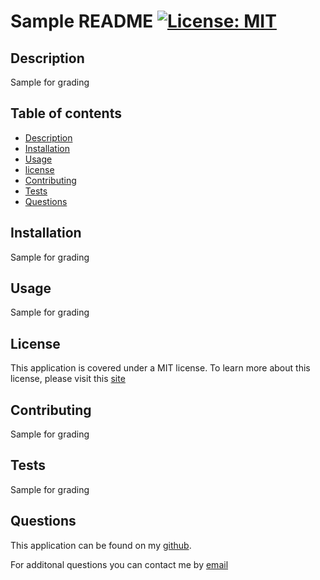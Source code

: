 # Sample README [![License: MIT](https://img.shields.io/badge/License-MIT-yellow.svg)](https://opensource.org/licenses/MIT) 

## Description
Sample for grading

## Table of contents
- [Description](#Description)
- [Installation](#Installation)
- [Usage](#Usage)
- [license](#license) 
- [Contributing](#Contributing)
- [Tests](#Tests)
- [Questions](#Questions)

## Installation
Sample for grading

## Usage
Sample for grading

## License

This application is covered under a MIT license. 
To learn more about this license, please visit this [site](https://choosealicense.com/licenses/mit/)

## Contributing
Sample for grading

## Tests
Sample for grading

## Questions
This application can be found on my [github](https://www.github.com/cassiep1986?tab=repositories/).

For additonal questions you can contact me by [email](mailto:cassiep1986@gmail.com)
